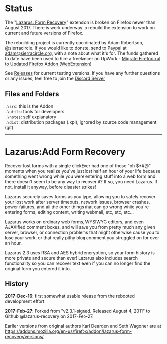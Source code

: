 # Status
The "[Lazarus: Form Recovery][0]" extension is broken on Firefox newer than August 2017. There is work underway to rebuild the extension to work on current and future versions of Firefox.

The rebuilding project is currently coordinated by Adam Robertson, @sierracircle. If you would like to donate, send to Paypal at adam@sierracircle.org, with a note about what it's for. The funds gathered to date have been used to hire a freelancer on UpWork - 
[Migrate Firefox xul to Updated Firefox Addon (WebExtension)][1]

See [Releases][2] for current testing versions. If you have any further questions or any issues, feel free to join the [Discord Server][3]

[0]: https://addons.mozilla.org/en-US/firefox/addon/lazarus-form-recovery/
[1]: https://www.upwork.com/job/Migrate-Firefox-xul-Updated-Firefox-Addon-WebExtension_~015ad6184394b002b9/
[2]: https://github.com/lazarus-recovery/original_ff/releases
[3]: https://discord.gg/Qz4NPHA


## Files and Folders

`.\src`: this is the Addon  
`.\utils`: tools for developers  
`.\notes`: self explanatory  
`.\dist`: distribution packages (.xpi), ignored by source code management (git)

-----

# Lazarus:Add Form Recovery

Recover lost forms with a single clickEver had one of those "oh $*#@" moments when you realize you've just lost half an hour of your life because something went wrong while you were entering stuff into a web form and there doesn't seem to be any way to recover it? If so, you need Lazarus. If not, install it anyway, before disaster strikes!

Lazarus securely saves forms as you type, allowing you to safely recover your lost work after server timeouts, network issues, browser crashes, power failures, and all the other things that can go wrong while you're entering forms, editing content, writing webmail, etc, etc, etc...

Lazarus works on ordinary web forms, WYSIWYG editors, and even AJAXified comment boxes, and will save you from pretty much any given server, browser, or connection problems that might otherwise cause you to lose your work, or that really pithy blog comment you struggled on for over an hour.

Lazarus 2.3 uses RSA and AES hybrid encryption, so your form history is more private and secure than ever! Lazarus also includes search functionality so you can recover text even if you can no longer find the original form you entered it into.


## History
**2017-Dec-16**: first somewhat usable release from the rebooted development effort  

**2017-Feb-27**: Forked from "v2.3.1-signed. Released August 4, 2011" to Github @lazarus-recovery on 2017-Feb-27.

Earlier versions from original authors Karl Dearden and Seth Wagoner are at
https://addons.mozilla.org/en-us/firefox/addon/lazarus-form-recovery/versions/
